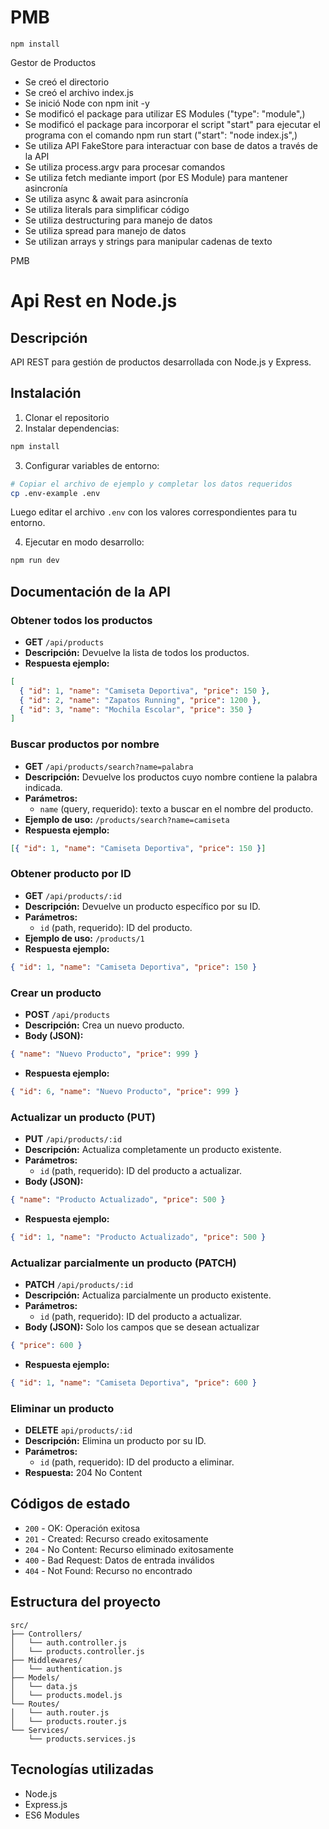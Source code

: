 # PMB
```shell
npm install
```

Gestor de Productos

- Se creó el directorio
- Se creó el archivo index.js
- Se inició Node con npm init -y
- Se modificó el package para utilizar ES Modules ("type": "module",)
- Se modificó el package para incorporar el script "start" para ejecutar el programa con el comando npm run start ("start": "node index.js",)
- Se utiliza API FakeStore para interactuar con base de datos a través de la API
- Se utiliza process.argv para procesar comandos
- Se utiliza fetch mediante import (por ES Module) para mantener asincronía
- Se utiliza async & await para asincronía
- Se utiliza literals para simplificar código
- Se utiliza destructuring para manejo de datos
- Se utiliza spread para manejo de datos
- Se utilizan arrays y strings para manipular cadenas de texto

PMB


# Api Rest en Node.js

## Descripción

API REST para gestión de productos desarrollada con Node.js y Express.

## Instalación

1. Clonar el repositorio
2. Instalar dependencias:

```bash
npm install
```

3. Configurar variables de entorno:

```bash
# Copiar el archivo de ejemplo y completar los datos requeridos
cp .env-example .env
```

Luego editar el archivo `.env` con los valores correspondientes para tu entorno.

4. Ejecutar en modo desarrollo:

```bash
npm run dev
```

## Documentación de la API

### Obtener todos los productos

- **GET** `/api/products`
- **Descripción:** Devuelve la lista de todos los productos.
- **Respuesta ejemplo:**

```json
[
  { "id": 1, "name": "Camiseta Deportiva", "price": 150 },
  { "id": 2, "name": "Zapatos Running", "price": 1200 },
  { "id": 3, "name": "Mochila Escolar", "price": 350 }
]
```

### Buscar productos por nombre

- **GET** `/api/products/search?name=palabra`
- **Descripción:** Devuelve los productos cuyo nombre contiene la palabra indicada.
- **Parámetros:**
  - `name` (query, requerido): texto a buscar en el nombre del producto.
- **Ejemplo de uso:** `/products/search?name=camiseta`
- **Respuesta ejemplo:**

```json
[{ "id": 1, "name": "Camiseta Deportiva", "price": 150 }]
```

### Obtener producto por ID

- **GET** `/api/products/:id`
- **Descripción:** Devuelve un producto específico por su ID.
- **Parámetros:**
  - `id` (path, requerido): ID del producto.
- **Ejemplo de uso:** `/products/1`
- **Respuesta ejemplo:**

```json
{ "id": 1, "name": "Camiseta Deportiva", "price": 150 }
```

### Crear un producto

- **POST** `/api/products`
- **Descripción:** Crea un nuevo producto.
- **Body (JSON):**

```json
{ "name": "Nuevo Producto", "price": 999 }
```

- **Respuesta ejemplo:**

```json
{ "id": 6, "name": "Nuevo Producto", "price": 999 }
```

### Actualizar un producto (PUT)

- **PUT** `/api/products/:id`
- **Descripción:** Actualiza completamente un producto existente.
- **Parámetros:**
  - `id` (path, requerido): ID del producto a actualizar.
- **Body (JSON):**

```json
{ "name": "Producto Actualizado", "price": 500 }
```

- **Respuesta ejemplo:**

```json
{ "id": 1, "name": "Producto Actualizado", "price": 500 }
```

### Actualizar parcialmente un producto (PATCH)

- **PATCH** `/api/products/:id`
- **Descripción:** Actualiza parcialmente un producto existente.
- **Parámetros:**
  - `id` (path, requerido): ID del producto a actualizar.
- **Body (JSON):** Solo los campos que se desean actualizar

```json
{ "price": 600 }
```

- **Respuesta ejemplo:**

```json
{ "id": 1, "name": "Camiseta Deportiva", "price": 600 }
```

### Eliminar un producto

- **DELETE** `api/products/:id`
- **Descripción:** Elimina un producto por su ID.
- **Parámetros:**
  - `id` (path, requerido): ID del producto a eliminar.
- **Respuesta:** 204 No Content

## Códigos de estado

- `200` - OK: Operación exitosa
- `201` - Created: Recurso creado exitosamente
- `204` - No Content: Recurso eliminado exitosamente
- `400` - Bad Request: Datos de entrada inválidos
- `404` - Not Found: Recurso no encontrado

## Estructura del proyecto

```
src/
├── Controllers/
│   └── auth.controller.js
│   └── products.controller.js
├── Middlewares/
│   └── authentication.js
├── Models/
│   └── data.js
│   └── products.model.js
└── Routes/
│   └── auth.router.js
│   └── products.router.js
└── Services/
    └── products.services.js
```

## Tecnologías utilizadas

- Node.js
- Express.js
- ES6 Modules
